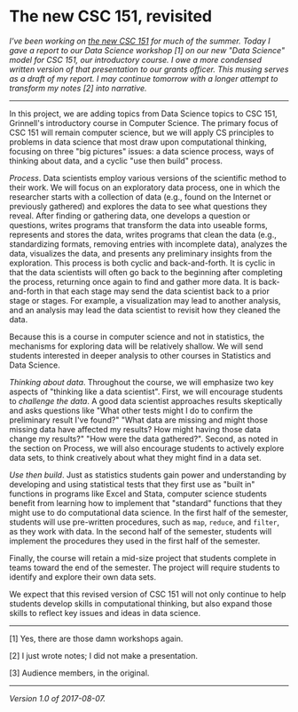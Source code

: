 The new CSC 151, revisited
==========================

_I've been working on [the new CSC 151](new-csc151-2017-06-05) for much
of the summer.  Today I gave a report to our Data Science workshop [1]
on our new "Data Science" model for CSC 151, our introductory course.
I owe a more condensed written version of that presentation to our grants
officer.  This musing serves as a draft of my report.  I may continue
tomorrow with a longer attempt to transform my notes [2] into narrative._

---

In this project, we are adding topics from Data Science topics to 
CSC 151, Grinnell's introductory course in Computer Science.  The
primary focus of CSC 151 will remain computer science, but we will
apply CS principles to problems in data science that most draw upon
computational thinking, focusing on three "big pictures" issues: a
data science process, ways of thinking about data, and a cyclic
"use then build" process.

_Process_.  Data scientists employ various versions of the scientific
method to their work.  We will focus on an exploratory data process,
one in which the researcher starts with a collection of data (e.g.,
found on the Internet or previously gathered) and explores the data
to see what questions they reveal.  After finding or gathering data,
one develops a question or questions, writes programs that transform the
data into useable forms, represents and stores the data, writes programs
that clean the data (e.g., standardizing formats, removing entries with
incomplete data), analyzes the data, visualizes the data, and presents
any preliminary insights from the exploration.  This process is both
cyclic and back-and-forth.  It is cyclic in that the data scientists will
often go back to the beginning after completing the process, returning
once again to find and gather more data.  It is back-and-forth in that
each stage may send the data scientist back to a prior stage or stages.
For example, a visualization may lead to another analysis, and an analysis
may lead the data scientist to revisit how they cleaned the data.

Because this is a course in computer science and not in statistics, the
mechanisms for exploring data will be relatively shallow.  We will send
students interested in deeper analysis to other courses in Statistics and
Data Science.

_Thinking about data_.  Throughout the course, we will emphasize two key
aspects of "thinking like a data scientist".  First, we will encourage 
students to *challenge the data*.  A good data scientist approaches results
skeptically and asks questions like "What other tests might I do to confirm
the preliminary result I've found?"  "What data are missing and might those
missing data have affected my results?  How might having those data change
my results?"  "How were the data gathered?".  Second, as noted in the
section on Process, we will also encourage students to actively explore
data sets, to think creatively about what they might find in a data set.

_Use then build_.  Just as statistics students gain power and
understanding by developing and using statistical tests that they first
use as "built in" functions in programs like Excel and Stata, computer
science students benefit from learning how to implement that "standard"
functions that they might use to do computational data science.  In the
first half of the semester, students will use pre-written procedures,
such as `map`, `reduce`, and `filter`, as they work with data.  In the
second half of the semester, students will implement the procedures
they used in the first half of the semester.

Finally, the course will retain a mid-size project that students complete
in teams toward the end of the semester.  The project will require students
to identify and explore their own data sets.  

We expect that this revised version of CSC 151 will not only continue to 
help students develop skills in computational thinking, but also expand
those skills to reflect key issues and ideas in data science.

---

[1] Yes, there are those damn workshops again.

[2] I just wrote notes; I did not make a presentation.

[3] Audience members, in the original.

---

*Version 1.0 of 2017-08-07.*
